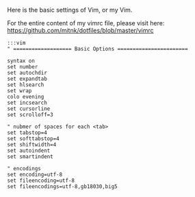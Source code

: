 Here is the basic settings of Vim, or my Vim.

For the entire content of my vimrc file, please visit here:  
<https://github.com/mitnk/dotfiles/blob/master/vimrc>

    :::vim
    " =================== Basic Options =======================

    syntax on
    set number
    set autochdir
    set expandtab
    set hlsearch
    set wrap
    colo evening
    set incsearch
    set cursorline
    set scrolloff=3

    " nubmer of spaces for each <tab>
    set tabstop=4
    set softtabstop=4
    set shiftwidth=4
    set autoindent
    set smartindent

    " encodings
    set encoding=utf-8
    set fileencoding=utf-8
    set fileencodings=utf-8,gb18030,big5
